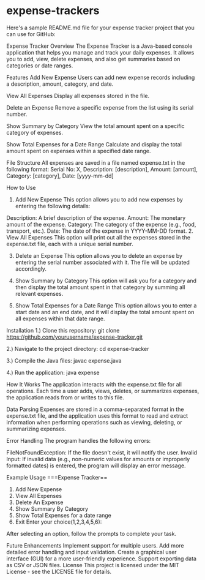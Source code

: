# expense-trackers

Here's a sample README.md file for your expense tracker project that you can use for GitHub:

Expense Tracker
Overview
The Expense Tracker is a Java-based console application that helps you manage and track your daily expenses. It allows you to add, view, delete expenses, and also get summaries based on categories or date ranges.

Features
Add New Expense
Users can add new expense records including a description, amount, category, and date.

View All Expenses
Display all expenses stored in the file.

Delete an Expense
Remove a specific expense from the list using its serial number.

Show Summary by Category
View the total amount spent on a specific category of expenses.

Show Total Expenses for a Date Range
Calculate and display the total amount spent on expenses within a specified date range.

File Structure
All expenses are saved in a file named expense.txt in the following format:
Serial No: X, Description: [description], Amount: [amount], Category: [category], Date: [yyyy-mm-dd]

How to Use
1. Add New Expense
This option allows you to add new expenses by entering the following details:

Description: A brief description of the expense.
Amount: The monetary amount of the expense.
Category: The category of the expense (e.g., food, transport, etc.).
Date: The date of the expense in YYYY-MM-DD format.
2. View All Expenses
This option will print out all the expenses stored in the expense.txt file, each with a unique serial number.

3. Delete an Expense
This option allows you to delete an expense by entering the serial number associated with it. The file will be updated accordingly.

4. Show Summary by Category
This option will ask you for a category and then display the total amount spent in that category by summing all relevant expenses.

5. Show Total Expenses for a Date Range
This option allows you to enter a start date and an end date, and it will display the total amount spent on all expenses within that date range.

Installation
1.) Clone this repository:
git clone https://github.com/yourusername/expense-tracker.git

2.) Navigate to the project directory:
cd expense-tracker

3.) Compile the Java files:
javac expense.java

4.) Run the application:
java expense

How It Works
The application interacts with the expense.txt file for all operations. Each time a user adds, views, deletes, or summarizes expenses, the application reads from or writes to this file.

Data Parsing
Expenses are stored in a comma-separated format in the expense.txt file, and the application uses this format to read and extract information when performing operations such as viewing, deleting, or summarizing expenses.

Error Handling
The program handles the following errors:

FileNotFoundException: If the file doesn't exist, it will notify the user.
Invalid Input: If invalid data (e.g., non-numeric values for amounts or improperly formatted dates) is entered, the program will display an error message.

Example Usage
===Expense Tracker==
1. Add New Expense
2. View All Expenses
3. Delete An Expense
4. Show Summary By Category
5. Show Total Expenses for a date range
6. Exit
Enter your choice(1,2,3,4,5,6):

After selecting an option, follow the prompts to complete your task.

Future Enhancements
Implement support for multiple users.
Add more detailed error handling and input validation.
Create a graphical user interface (GUI) for a more user-friendly experience.
Support exporting data as CSV or JSON files.
License
This project is licensed under the MIT License - see the LICENSE file for details.
